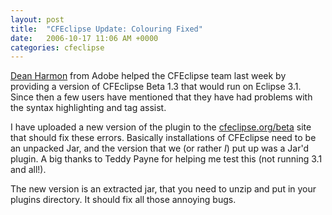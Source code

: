 ```yaml
---
layout: post
title:  "CFEclipse Update: Colouring Fixed"
date:   2006-10-17 11:06 AM +0000
categories: cfeclipse
---
```

<a href="http://www.cfreport.org/index.cfm/2006/10/12/CFEclipse-13-Beta-and-FlexBuilder">Dean Harmon</a> from Adobe helped the CFEclipse team last week by providing a version of CFEclipse Beta 1.3 that would run on Eclipse 3.1. Since then a few users have mentioned that they have had problems with the syntax highlighting and tag assist. 

I have uploaded a new version of the plugin to the <a href="http://www.cfeclipse.org/beta">cfeclipse.org/beta</a> site that should fix these errors. Basically installations of CFEclipse need to be an unpacked Jar, and the version that we (or rather *I*) put up was a Jar'd plugin. A big thanks to Teddy Payne for helping me test this (not running 3.1 and all!).

The new version is an extracted jar, that you need to unzip and put in your plugins directory. It should fix all those annoying bugs.